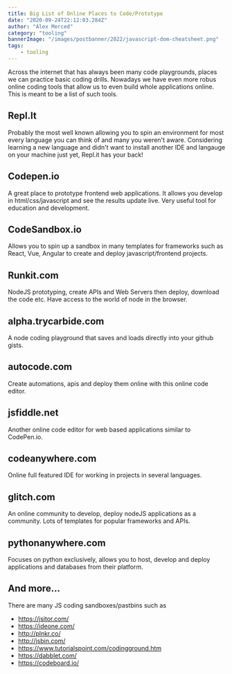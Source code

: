 ```yaml
---
title: Big List of Online Places to Code/Prototype
date: "2020-09-24T22:12:03.284Z"
author: "Alex Merced"
category: "tooling"
bannerImage: "/images/postbanner/2022/javascript-dom-cheatsheet.png"
tags:
    - tooling
---
```


Across the internet that has always been many code playgrounds, places we can practice basic coding drills. Nowadays we have even more robus online coding tools that allow us to even build whole applications online. This is meant to be a list of such tools.

## Repl.It

Probably the most well known allowing you to spin an environment for most every language you can think of and many you weren't aware. Considering learning a new language and didn't want to install another IDE and langauge on your machine just yet, Repl.it has your back!

## Codepen.io

A great place to prototype frontend web applications. It allows you develop in html/css/javascript and see the results update live. Very useful tool for education and development.

## CodeSandbox.io

Allows you to spin up a sandbox in many templates for frameworks such as React, Vue, Angular to create and deploy javascript/frontend projects.

## Runkit.com

NodeJS prototyping, create APIs and Web Servers then deploy, download the code etc. Have access to the world of node in the browser.

## alpha.trycarbide.com

A node coding playground that saves and loads directly into your github gists.

## autocode.com

Create automations, apis and deploy them online with this online code editor.

## jsfiddle.net

Another online code editor for web based applications similar to CodePen.io.

## codeanywhere.com

Online full featured IDE for working in projects in several languages.

## glitch.com

An online community to develop, deploy nodeJS applications as a community. Lots of templates for popular frameworks and APIs.

## pythonanywhere.com

Focuses on python exclusively, allows you to host, develop and deploy applications and databases from their platform.

## And more...

There are many JS coding sandboxes/pastbins such as 

- https://jsitor.com/
- https://ideone.com/
- http://plnkr.co/
- http://jsbin.com/
- https://www.tutorialspoint.com/codingground.htm
- https://dabblet.com/
- https://codeboard.io/